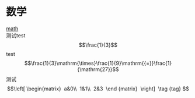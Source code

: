 # 数学<br>
[math](http://m.txdylyh.ml)<br>
测试test$$\frac{1}{3}$$ test
$$\frac{1}{3}\mathrm{\times}\frac{1}{9}\mathrm{{=}}\frac{1}{\mathrm{27}}$$测试<br>
$$\left[ 
 \begin{matrix} 
 a&0\\ 
 1&1\\ 
 2&3  
 \end {matrix}  
 \right] 
 \tag {tag} $$<br>

